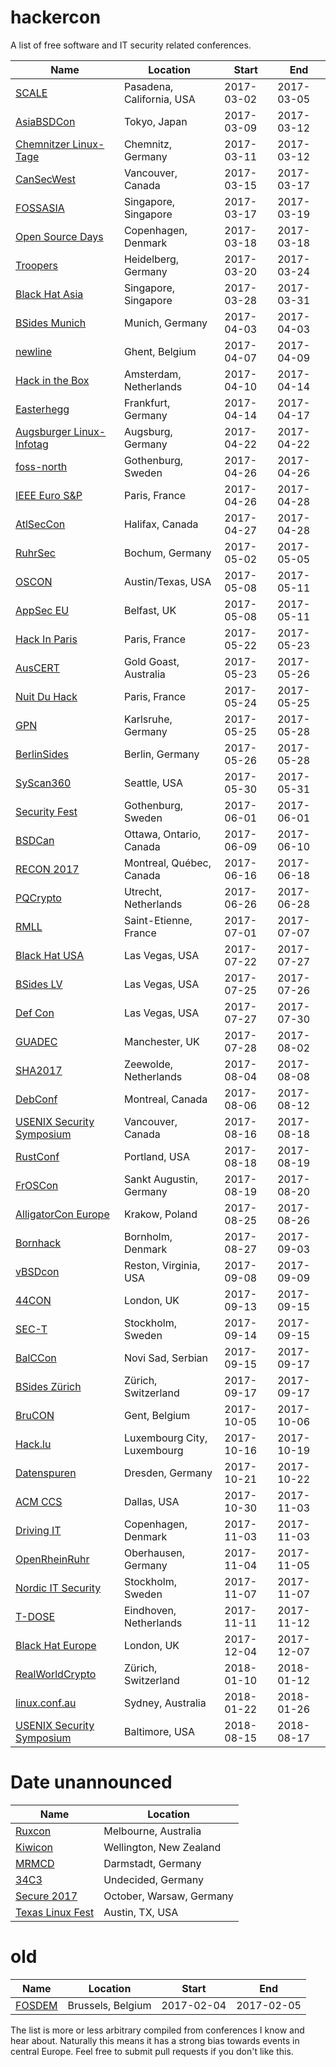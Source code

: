 # hackercon

A list of free software and IT security related conferences.

| Name | Location | Start | End |
| --- | --- | --- | --- |
| [SCALE](https://socallinuxexpo.org/) | Pasadena, California, USA | 2017-03-02 | 2017-03-05 |
| [AsiaBSDCon](https://2017.asiabsdcon.org/) | Tokyo, Japan | 2017-03-09 | 2017-03-12 |
| [Chemnitzer Linux-Tage](https://chemnitzer.linux-tage.de/) | Chemnitz, Germany | 2017-03-11 | 2017-03-12 |
| [CanSecWest](https://cansecwest.com/) | Vancouver, Canada | 2017-03-15 | 2017-03-17 |
| [FOSSASIA](https://fossasia.org/) | Singapore, Singapore | 2017-03-17 | 2017-03-19 |
| [Open Source Days](https://opensourcedays.org/) | Copenhagen, Denmark | 2017-03-18 | 2017-03-18 |
| [Troopers](https://www.troopers.de/) | Heidelberg, Germany | 2017-03-20 | 2017-03-24 |
| [Black Hat Asia](https://www.blackhat.com/asia-17/) | Singapore, Singapore | 2017-03-28 | 2017-03-31 |
| [BSides Munich](http://bsidesmunich.org) | Munich, Germany | 2017-04-03 | 2017-04-03 |
| [newline](https://0x20.be/newline/2017/) | Ghent, Belgium | 2017-04-07 | 2017-04-09 |
| [Hack in the Box](https://conference.hitb.org/) | Amsterdam, Netherlands | 2017-04-10 | 2017-04-14 |
| [Easterhegg](http://www.easterhegg.eu/) | Frankfurt, Germany | 2017-04-14 | 2017-04-17 |
| [Augsburger Linux-Infotag](https://www.luga.de/Aktionen/LIT-2017/) | Augsburg, Germany | 2017-04-22 | 2017-04-22 |
| [foss-north](http://foss-north.se/) | Gothenburg, Sweden | 2017-04-26 | 2017-04-26 |
| [IEEE Euro S&P](http://www.ieee-security.org/TC/EuroSP2017/) | Paris, France | 2017-04-26 | 2017-04-28 |
| [AtlSecCon](https://atlseccon.com/) | Halifax, Canada | 2017-04-27 | 2017-04-28 |
| [RuhrSec](https://www.ruhrsec.de/) | Bochum, Germany | 2017-05-02 | 2017-05-05 |
| [OSCON](https://conferences.oreilly.com/oscon/oscon-tx) | Austin/Texas, USA | 2017-05-08 | 2017-05-11 |
| [AppSec EU](https://2017.appsec.eu/) | Belfast, UK | 2017-05-08 | 2017-05-11 |
| [Hack In Paris](https://hackinparis.com/) | Paris, France | 2017-05-22 | 2017-05-23 |
| [AusCERT](https://conference.auscert.org.au/) | Gold Goast, Australia | 2017-05-23 | 2017-05-26 |
| [Nuit Du Hack](https://nuitduhack.com/en/) | Paris, France | 2017-05-24 | 2017-05-25 |
| [GPN](https://entropia.de/GPN) | Karlsruhe, Germany | 2017-05-25 | 2017-05-28 |
| [BerlinSides](http://berlinsides.org/) | Berlin, Germany | 2017-05-26 | 2017-05-28 |
| [SyScan360](https://www.syscan360.org/) | Seattle, USA | 2017-05-30 | 2017-05-31 |
| [Security Fest](https://www.securityfest.com/) | Gothenburg, Sweden | 2017-06-01 | 2017-06-01 |
| [BSDCan](https://www.bsdcan.org/2017/) | Ottawa, Ontario, Canada | 2017-06-09 | 2017-06-10 |
| [RECON 2017](https://recon.cx/2017/montreal/) | Montreal, Québec, Canada | 2017-06-16 | 2017-06-18 |
| [PQCrypto](https://pqcrypto.org/) | Utrecht, Netherlands | 2017-06-26 | 2017-06-28 |
| [RMLL](https://2017.rmll.info/) | Saint-Etienne, France | 2017-07-01 | 2017-07-07 |
| [Black Hat USA](https://www.blackhat.com/) | Las Vegas, USA | 2017-07-22 | 2017-07-27 |
| [BSides LV](https://www.bsideslv.org/) | Las Vegas, USA | 2017-07-25 | 2017-07-26 |
| [Def Con](https://defcon.org/) | Las Vegas, USA | 2017-07-27 | 2017-07-30 |
| [GUADEC](https://wiki.gnome.org/GUADEC/2017) | Manchester, UK | 2017-07-28 | 2017-08-02 |
| [SHA2017](https://sha2017.org/) | Zeewolde, Netherlands | 2017-08-04 | 2017-08-08 |
| [DebConf](https://debconf.org/) | Montreal, Canada | 2017-08-06 | 2017-08-12 |
| [USENIX Security Symposium](https://www.usenix.org/) | Vancouver, Canada | 2017-08-16 | 2017-08-18 |
| [RustConf](http://rustconf.com/) | Portland, USA | 2017-08-18 | 2017-08-19 |
| [FrOSCon](https://www.froscon.de/) | Sankt Augustin, Germany | 2017-08-19 | 2017-08-20 |
| [AlligatorCon Europe](http://alligatorcon.pl/) | Krakow, Poland | 2017-08-25 | 2017-08-26 |
| [Bornhack](https://bornhack.dk/) | Bornholm, Denmark | 2017-08-27 | 2017-09-03 |
| [vBSDcon](https://www.vbsdcon.com/) | Reston, Virginia, USA | 2017-09-08 | 2017-09-09 |
| [44CON](https://44con.com/) | London, UK | 2017-09-13 | 2017-09-15 |
| [SEC-T](https://www.sec-t.org/) | Stockholm, Sweden | 2017-09-14 | 2017-09-15 |
| [BalCCon](https://2k17.balccon.org/) | Novi Sad, Serbian | 2017-09-15 | 2017-09-17 |
| [BSides Zürich](https://bsideszh.ch/) | Zürich, Switzerland | 2017-09-17 | 2017-09-17 |
| [BruCON](http://brucon.org/) | Gent, Belgium | 2017-10-05 | 2017-10-06 |
| [Hack.lu](http://hack.lu/) | Luxembourg City, Luxembourg | 2017-10-16 | 2017-10-19 |
| [Datenspuren](https://www.datenspuren.de/) | Dresden, Germany | 2017-10-21 | 2017-10-22 |
| [ACM CCS](https://www.sigsac.org/ccs/CCS2017/) | Dallas, USA | 2017-10-30 | 2017-11-03 |
| [Driving IT](https://universe.ida.dk/driving-it/) | Copenhagen, Denmark | 2017-11-03 | 2017-11-03 |
| [OpenRheinRuhr](https://openrheinruhr.de/) | Oberhausen, Germany | 2017-11-04 | 2017-11-05 |
| [Nordic IT Security](http://www.nordicitsecurity.com/) | Stockholm, Sweden | 2017-11-07 | 2017-11-07 |
| [T-DOSE](http://t-dose.org/) | Eindhoven, Netherlands | 2017-11-11 | 2017-11-12 |
| [Black Hat Europe](https://www.blackhat.com/) | London, UK | 2017-12-04 | 2017-12-07 |
| [RealWorldCrypto](http://www.realworldcrypto.com/) | Zürich, Switzerland | 2018-01-10 | 2018-01-12 |
| [linux.conf.au](https://lca2018.org/#/home) | Sydney, Australia | 2018-01-22 | 2018-01-26 |
| [USENIX Security Symposium](https://www.usenix.org/) | Baltimore, USA | 2018-08-15 | 2018-08-17 |

Date unannounced
================

| Name | Location |
| --- | --- |
| [Ruxcon](https://ruxcon.org.au/) | Melbourne, Australia |
| [Kiwicon](https://www.kiwicon.org/) | Wellington, New Zealand |
| [MRMCD](https://mrmcd.net/) | Darmstadt, Germany |
| [34C3](https://events.ccc.de/) | Undecided, Germany |
| [Secure 2017](https://secure.edu.pl/) | October, Warsaw, Germany |
| [Texas Linux Fest](https://www.texaslinuxfest.org/) | Austin, TX, USA | 

old
===

| Name | Location | Start | End |
| --- | --- | --- | --- |
| [FOSDEM](https://fosdem.org/) | Brussels, Belgium | 2017-02-04 | 2017-02-05 |

The list is more or less arbitrary compiled from conferences I know and hear
about. Naturally this means it has a strong bias towards events in central
Europe. Feel free to submit pull requests if you don't like this.
